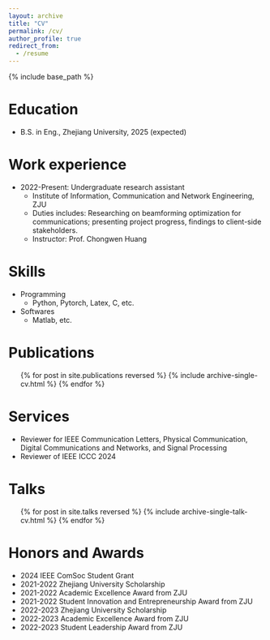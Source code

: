 ```yaml
---
layout: archive
title: "CV"
permalink: /cv/
author_profile: true
redirect_from:
  - /resume
---
```


{% include base_path %}

Education
======
* B.S. in Eng., Zhejiang University, 2025 (expected)

Work experience
======
* 2022-Present: Undergraduate research assistant
  * Institute of Information, Communication and Network Engineering, ZJU
  * Duties includes: Researching on beamforming optimization for communications; presenting project progress, findings to client-side stakeholders.
  * Instructor: Prof. Chongwen Huang

Skills
======
* Programming
  * Python, Pytorch, Latex, C, etc.
* Softwares
  * Matlab, etc.

Publications
======
  <ul>{% for post in site.publications reversed %}
    {% include archive-single-cv.html %}
  {% endfor %}</ul>

Services
======
* Reviewer for IEEE Communication Letters, Physical Communication, Digital Communications and Networks, and Signal Processing
* Reviewer of IEEE ICCC 2024

Talks
======
  <ul>{% for post in site.talks reversed %}
    {% include archive-single-talk-cv.html  %}
  {% endfor %}</ul>
  
Honors and Awards
======
* 2024 IEEE ComSoc Student Grant
* 2021-2022 Zhejiang University Scholarship
* 2021-2022 Academic Excellence Award from ZJU
* 2021-2022 Student Innovation and Entrepreneurship Award from ZJU
* 2022-2023 Zhejiang University Scholarship
* 2022-2023 Academic Excellence Award from ZJU
* 2022-2023 Student Leadership Award from ZJU
